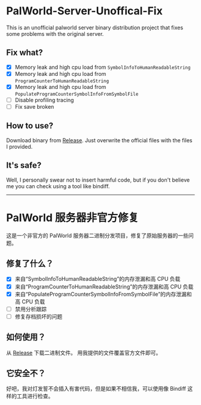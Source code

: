 # PalWorld-Server-Unoffical-Fix
This is an unofficial palworld server binary distribution project that fixes some problems with the original server.

## Fix what?
- [x] Memory leak and high cpu load from ```SymbolInfoToHumanReadableString```
- [x] Memory leak and high cpu load from ```ProgramCounterToHumanReadableString```
- [x] Memory leak and high cpu load from ```PopulateProgramCounterSymbolInfoFromSymbolFile```
- [ ] Disable profiling tracing
- [ ] Fix save broken

## How to use?
Download binary from [Release](https://github.com/VeroFess/PalWorld-Server-Unoffical-Fix/releases). Just overwrite the official files with the files I provided.

## It's safe?
Well, I personally swear not to insert harmful code, but if you don't believe me you can check using a tool like bindiff.

-----

# PalWorld 服务器非官方修复
这是一个非官方的 PalWorld 服务器二进制分发项目，修复了原始服务器的一些问题。

## 修复了什么？
- [x] 来自“SymbolInfoToHumanReadableString”的内存泄漏和高 CPU 负载
- [x] 来自“ProgramCounterToHumanReadableString”的内存泄漏和高 CPU 负载
- [x] 来自“PopulateProgramCounterSymbolInfoFromSymbolFile”的内存泄漏和高 CPU 负载
- [ ] 禁用分析跟踪
- [ ] 修复存档损坏的问题

## 如何使用？
从 [Release](https://github.com/VeroFess/PalWorld-Server-Unoffical-Fix/releases) 下载二进制文件。 用我提供的文件覆盖官方文件即可。

## 它安全不？
好吧，我对灯发誓不会插入有害代码，但是如果不相信我，可以使用像 Bindiff 这样的工具进行检查。
